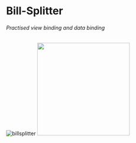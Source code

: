 # Bill-Splitter
###### Practised view binding and data binding

![billsplitter](https://user-images.githubusercontent.com/79282676/193444221-1b552795-e72b-472a-82b1-26108c8eaaea.gif)
<img src="https://user-images.githubusercontent.com/79282676/193444221-1b552795-e72b-472a-82b1-26108c8eaaea.gif" width="250" height="250"/>
